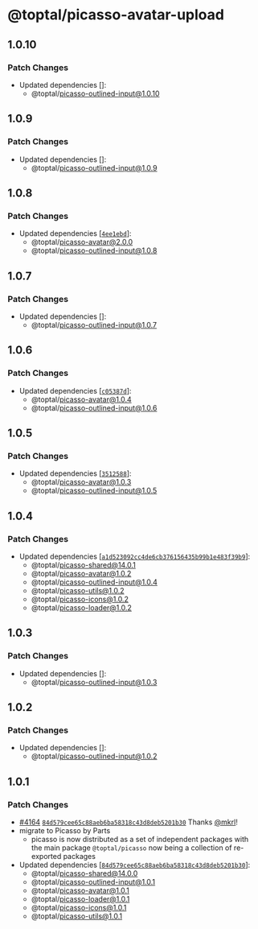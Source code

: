 # @toptal/picasso-avatar-upload

## 1.0.10

### Patch Changes

- Updated dependencies []:
  - @toptal/picasso-outlined-input@1.0.10

## 1.0.9

### Patch Changes

- Updated dependencies []:
  - @toptal/picasso-outlined-input@1.0.9

## 1.0.8

### Patch Changes

- Updated dependencies [[`4ee1ebd`](https://github.com/toptal/picasso/commit/4ee1ebdafd9e5830d5ec6007620186d5a61befee)]:
  - @toptal/picasso-avatar@2.0.0
  - @toptal/picasso-outlined-input@1.0.8

## 1.0.7

### Patch Changes

- Updated dependencies []:
  - @toptal/picasso-outlined-input@1.0.7

## 1.0.6

### Patch Changes

- Updated dependencies [[`c05387d`](https://github.com/toptal/picasso/commit/c05387de5636ed094365d1eff67b955d84b81c61)]:
  - @toptal/picasso-avatar@1.0.4
  - @toptal/picasso-outlined-input@1.0.6

## 1.0.5

### Patch Changes

- Updated dependencies [[`3512588`](https://github.com/toptal/picasso/commit/3512588b06c3660471a68500275321c640278cf0)]:
  - @toptal/picasso-avatar@1.0.3
  - @toptal/picasso-outlined-input@1.0.5

## 1.0.4

### Patch Changes

- Updated dependencies [[`a1d523092cc4de6cb376156435b99b1e483f39b9`](https://github.com/toptal/picasso/commit/a1d523092cc4de6cb376156435b99b1e483f39b9)]:
  - @toptal/picasso-shared@14.0.1
  - @toptal/picasso-avatar@1.0.2
  - @toptal/picasso-outlined-input@1.0.4
  - @toptal/picasso-utils@1.0.2
  - @toptal/picasso-icons@1.0.2
  - @toptal/picasso-loader@1.0.2

## 1.0.3

### Patch Changes

- Updated dependencies []:
  - @toptal/picasso-outlined-input@1.0.3

## 1.0.2

### Patch Changes

- Updated dependencies []:
  - @toptal/picasso-outlined-input@1.0.2

## 1.0.1

### Patch Changes

- [#4164](https://github.com/toptal/picasso/pull/4164) [`84d579cee65c88aeb6ba58318c43d8deb5201b30`](https://github.com/toptal/picasso/commit/84d579cee65c88aeb6ba58318c43d8deb5201b30) Thanks [@mkrl](https://github.com/mkrl)!
- migrate to Picasso by Parts
  - picasso is now distributed as a set of independent packages with the main package `@toptal/picasso` now being a collection of re-exported packages
- Updated dependencies [[`84d579cee65c88aeb6ba58318c43d8deb5201b30`](https://github.com/toptal/picasso/commit/84d579cee65c88aeb6ba58318c43d8deb5201b30)]:
  - @toptal/picasso-shared@14.0.0
  - @toptal/picasso-outlined-input@1.0.1
  - @toptal/picasso-avatar@1.0.1
  - @toptal/picasso-loader@1.0.1
  - @toptal/picasso-icons@1.0.1
  - @toptal/picasso-utils@1.0.1
